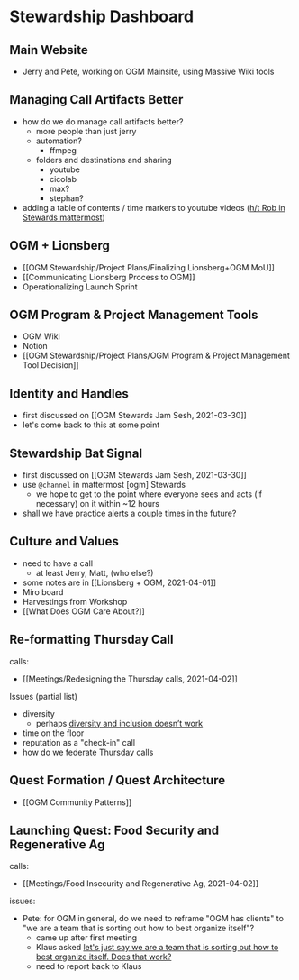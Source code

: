 # Stewardship Dashboard

## Main Website

- Jerry and Pete, working on OGM Mainsite, using Massive Wiki tools

## Managing Call Artifacts Better

- how do we do manage call artifacts better?
	- more people than just jerry
	- automation?
		- ffmpeg
	- folders and destinations and sharing
		- youtube
		- cicolab
		- max?
		- stephan?
- adding a table of contents / time markers to youtube videos ([h/t Rob in Stewards mattermost](https://chat.collectivesensecommons.org/agora/pl/bu6w1mtcuifcurhkt68t3hczee))

## OGM + Lionsberg

- [[OGM Stewardship/Project Plans/Finalizing Lionsberg+OGM MoU]]
- [[Communicating Lionsberg Process to OGM]]
- Operationalizing Launch Sprint

## OGM Program & Project Management Tools
- OGM Wiki
- Notion
- [[OGM Stewardship/Project Plans/OGM Program & Project Management Tool Decision]]

## Identity and Handles
- first discussed on [[OGM Stewards Jam Sesh, 2021-03-30]]
- let's come back to this at some point

## Stewardship Bat Signal
- first discussed on [[OGM Stewards Jam Sesh, 2021-03-30]]
- use `@channel` in mattermost [ogm] Stewards
	- we hope to get to the point where everyone sees and acts (if necessary) on it within ~12 hours
- shall we have practice alerts a couple times in the future?

## Culture and Values
- need to have a call
	- at least Jerry, Matt, (who else?)
- some notes are in [[Lionsberg + OGM, 2021-04-01]]
- Miro board
- Harvestings from Workshop
- [[What Does OGM Care About?]]

## Re-formatting Thursday Call
calls:
- [[Meetings/Redesigning the Thursday calls, 2021-04-02]]

Issues (partial list)
- diversity
	- perhaps [diversity and inclusion doesn’t work](https://chat.collectivesensecommons.org/agora/pl/ibr9a94qbtgt5y59zc8waq4hbr)
- time on the floor
- reputation as a "check-in" call
- how do we federate Thursday calls

## Quest Formation / Quest Architecture
- [[OGM Community Patterns]]

## Launching Quest: Food Security and Regenerative Ag
calls:
- [[Meetings/Food Insecurity and Regenerative Ag, 2021-04-02]]

issues:
- Pete: for OGM in general, do we need to reframe "OGM has clients" to "we are a team that is sorting out how to best organize itself"?
	- came up after first meeting
	- Klaus asked [let's just say we are a team that is sorting out how to best organize itself. Does that work?](https://chat.collectivesensecommons.org/agora/pl/x77ekkfrw7bfpbeeew8biibkny)
	- need to report back to Klaus
